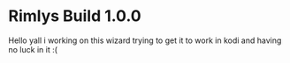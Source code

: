 # Rimlys Build 1.0.0
Hello yall i working on this wizard trying to get it to work in kodi and having no luck in it :(
